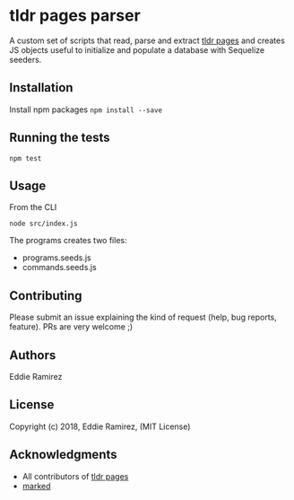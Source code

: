 # tldr pages parser

A custom set of scripts that read, parse and extract [tldr pages](https://github.com/tldr-pages/tldr) and creates JS objects useful to initialize and populate a database with Sequelize seeders.

## Installation

Install npm packages
`npm install --save`

## Running the tests
`npm test`

## Usage
From the CLI

`node src/index.js`

The programs creates two files:
* programs.seeds.js
* commands.seeds.js

## Contributing
Please submit an issue explaining the kind of request (help, bug reports, feature). PRs are very welcome ;)

## Authors
Eddie Ramirez

## License
Copyright (c) 2018, Eddie Ramirez, (MIT License)

## Acknowledgments
* All contributors of [tldr pages](https://tldr.sh/)
* [marked](https://www.npmjs.com/package/marked)